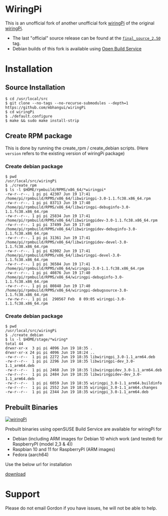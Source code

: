 # WiringPi

This is an unofficial fork of another unofficial fork [wiringPi](https://github.com/WiringPi/WiringPi) of the original [wiringPi](http://wiringpi.com/).

  * The last "official" source release can be found at the [`final_source_2.50`](https://github.com/WiringPi/WiringPi/tree/final_official_2.50) tag.
  * Debian builds of this fork is available using [Open Build Service](https://software.opensuse.org//download.html?project=home%3Ambhangui%3Araspi&package=wiringPi)

# Installation

## Source Installation

```
$ cd /usr/local/src
$ git clone --no-tags --no-recurse-submodules --depth=1 https://github.com/mbhangui/wiringPi
$ cd wiringPi
$ ./default.configure
$ make && sudo make install-strip
```

## Create RPM package

This is done by running the create\_rpm / create\_debian scripts. (Here `version` refers to the existing version of wiringPi package)

### Create debian package

```
$ pwd
/usr/local/src/wiringPi
$ ./create_rpm
$ ls -l $HOME/rpmbuild/RPMS/x86_64/*wiringpi*
-rw-r--r--. 1 pi pi 42307 Jun 19 17:41 /home/pi/rpmbuild/RPMS/x86_64/libwiringpi-3.0-1.1.fc38.x86_64.rpm
-rw-r--r--. 1 pi pi 83713 Jun 19 17:40 /home/pi/rpmbuild/RPMS/x86_64/libwiringpi-debuginfo-3.0-1.1.fc38.x86_64.rpm
-rw-r--r--. 1 pi pi 25834 Jun 19 17:41 /home/pi/rpmbuild/RPMS/x86_64/libwiringpidev-3.0-1.1.fc38.x86_64.rpm
-rw-r--r--. 1 pi pi 37499 Jun 19 17:40 /home/pi/rpmbuild/RPMS/x86_64/libwiringpidev-debuginfo-3.0-1.1.fc38.x86_64.rpm
-rw-r--r--. 1 pi pi 31361 Jun 19 17:41 /home/pi/rpmbuild/RPMS/x86_64/libwiringpidev-devel-3.0-1.1.fc38.x86_64.rpm
-rw-r--r--. 1 pi pi 62002 Jun 19 17:41 /home/pi/rpmbuild/RPMS/x86_64/libwiringpi-devel-3.0-1.1.fc38.x86_64.rpm
-rw-r--r--. 1 pi pi 36584 Jun 19 17:41 /home/pi/rpmbuild/RPMS/x86_64/wiringpi-3.0-1.1.fc38.x86_64.rpm
-rw-r--r--. 1 pi pi 40876 Jun 19 17:40 /home/pi/rpmbuild/RPMS/x86_64/wiringpi-debuginfo-3.0-1.1.fc38.x86_64.rpm
-rw-r--r--. 1 pi pi 80848 Jun 19 17:40 /home/pi/rpmbuild/RPMS/x86_64/wiringpi-debugsource-3.0-1.1.fc38.x86_64.rpm
-rw-rw-r--. 1 pi pi  290567 Feb  8 09:05 wiringpi-3.0-1.1.fc38.x86_64.rpm
```

### Create debian package

```
$ pwd
/usr/local/src/wiringPi
$ ./create_debian
$ ls -l $HOME/stage/*wiring*
total 44
drwxr-xr-x  3 pi pi 4096 Jun 19 18:35 .
drwxr-xr-x 24 pi pi 4096 Jun 19 18:24 ..
-rw-r--r--  1 pi pi 2272 Jun 19 18:35 libwiringpi_3.0-1.1_arm64.deb
-rw-r--r--  1 pi pi 2296 Jun 19 18:35 libwiringpi-dev_3.0-1.1_arm64.deb
-rw-r--r--  1 pi pi 2468 Jun 19 18:35 libwiringpidev_3.0-1.1_arm64.deb
-rw-r--r--  1 pi pi 2484 Jun 19 18:35 libwiringpidev-dev_3.0-1.1_arm64.deb
-rw-r--r--  1 pi pi 6059 Jun 19 18:35 wiringpi_3.0-1.1_arm64.buildinfo
-rw-r--r--  1 pi pi 2552 Jun 19 18:35 wiringpi_3.0-1.1_arm64.changes
-rw-r--r--  1 pi pi 2344 Jun 19 18:35 wiringpi_3.0-1.1_arm64.deb
```

## Prebuilt Binaries

[![wiringPi](https://build.opensuse.org/projects/home:mbhangui:raspi/packages/wiringPi/badge.svg?type=percent)](https://build.opensuse.org/package/show/home:mbhangui:raspi/wiringPi)

Prebuilt binaries using openSUSE Build Service are available for wiringPi for

* Debian (including ARM images for Debian 10 which work (and tested) for RaspberryPI (model 2,3 & 4))
* Raspbian 10 and 11 for RaspberryPI (ARM images)
* Fedora (aarch64)

Use the below url for installation

[download](https://software.opensuse.org//download.html?project=home%3Ambhangui%3Araspi&package=wiringPi)

# Support

Please do not email Gordon if you have issues, he will not be able to help.
